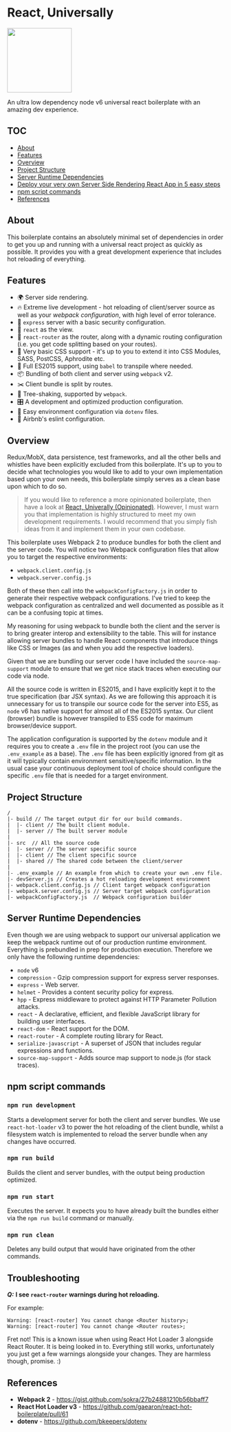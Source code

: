 # React, Universally

<img width='150' src='https://raw.githubusercontent.com/sebastian-software/assets/master/logos/react-universally.png' />

An ultra low dependency node v6 universal react boilerplate with an amazing dev experience.


## TOC

 - [About](https://github.com/sebastian-software/react-universally#about)
 - [Features](https://github.com/sebastian-software/react-universally#features)
 - [Overview](https://github.com/sebastian-software/react-universally#overview)
 - [Project Structure](https://github.com/sebastian-software/react-universally#project-structure)
 - [Server Runtime Dependencies](https://github.com/sebastian-software/react-universally#server-runtime-dependencies)
 - [Deploy your very own Server Side Rendering React App in 5 easy steps](https://github.com/sebastian-software/react-universally#deploy-your-very-own-server-side-rendering-react-app-in-5-easy-steps)
 - [npm script commands](https://github.com/sebastian-software/react-universally#npm-script-commands)
 - [References](https://github.com/sebastian-software/react-universally#references)


## About

This boilerplate contains an absolutely minimal set of dependencies in order to get you up and running with a universal react project as quickly as possible. It provides you with a great development experience that includes hot reloading of everything.

## Features

  - 🌍 Server side rendering.
  - 🔥 Extreme live development - hot reloading of client/server source as well as your _webpack configuration_, with high level of error tolerance.
  - 🔨 `express` server with a basic security configuration.
  - 🔨 `react` as the view.
  - 🔨 `react-router` as the router, along with a dynamic routing configuration (i.e. you get code splitting based on your routes).
  - 🔨 Very basic CSS support - it's up to you to extend it into CSS Modules, SASS, PostCSS, Aphrodite etc.
  - 🚀 Full ES2015 support, using `babel` to transpile where needed.
  - 📦 Bundling of both client and server using `webpack` v2.
  - ✂️ Client bundle is split by routes.
  - 🍃 Tree-shaking, supported by `webpack`.
  - 🎛 A development and optimized production configuration.
  - 🔧 Easy environment configuration via `dotenv` files.
  - 👼 Airbnb's eslint configuration.

## Overview

Redux/MobX, data persistence, test frameworks, and all the other bells and whistles have been explicitly excluded from this boilerplate.  It's up to you to decide what technologies you would like to add to your own implementation based upon your own needs, this boilerplate simply serves as a clean base upon which to do so.

> If you would like to reference a more opinionated boilerplate, then have a look at [React, Univerally (Opinionated)](https://github.com/sebastian-software/react-universally-opinionated). However, I must warn you that implementation is highly structured to meet my own development requirements.  I would recommend that you simply fish ideas from it and implement them in your own codebase.

This boilerplate uses Webpack 2 to produce bundles for both the client and the
server code.  You will notice two Webpack configuration files that allow you to target the respective environments:

   - `webpack.client.config.js`
   - `webpack.server.config.js`

Both of these then call into the `webpackConfigFactory.js` in order to generate their respective webpack configurations.  I've tried to keep the webpack configuration as centralized and well documented as possible as it can be a confusing topic at times.

My reasoning for using webpack to bundle both the client and the server is to bring greater interop and extensibility to the table.  This will for instance allowing server bundles to handle React components that introduce things like CSS or Images (as and when you add the respective loaders).

Given that we are bundling our server code I have included the `source-map-support` module to ensure that we get nice stack traces when executing our code via node.

All the source code is written in ES2015, and I have explicitly kept it to the true specification (bar JSX syntax).  As we are following this approach it is unnecessary for us to transpile our source code for the server into ES5, as `node` v6 has native support for almost all of the ES2015 syntax.  Our client (browser) bundle is however transpiled to ES5 code for maximum browser/device support.

The application configuration is supported by the `dotenv` module and it requires you to create a `.env` file in the project root (you can use the `.env_example` as a base).  The `.env` file has been explicitly ignored from git as it will typically contain environment sensitive/specific information.  In the usual case your continuous deployment tool of choice should configure the specific `.env` file that is needed for a target environment.

## Project Structure

```
/
|- build // The target output dir for our build commands.
|  |- client // The built client module.
|  |- server // The built server module
|
|- src  // All the source code
|  |- server // The server specific source
|  |- client // The client specific source
|  |- shared // The shared code between the client/server
|
|- .env_example // An example from which to create your own .env file.
|- devServer.js // Creates a hot reloading development environment
|- webpack.client.config.js // Client target webpack configuration
|- webpack.server.config.js // Server target webpack configuration
|- webpackConfigFactory.js  // Webpack configuration builder
```

## Server Runtime Dependencies

Even though we are using webpack to support our universal application we keep the webpack runtime out of our production runtime environment.  Everything is prebundled in prep for production execution.  Therefore we only have the following runtime dependencies:

  - `node` v6
  - `compression` - Gzip compression support for express server responses.
  - `express` - Web server.
  - `helmet` - Provides a content security policy for express.
  - `hpp` - Express middleware to protect against HTTP Parameter Pollution attacks.
  - `react` - A declarative, efficient, and flexible JavaScript library for building user interfaces.
  - `react-dom` - React support for the DOM.
  - `react-router` - A complete routing library for React.
  - `serialize-javascript` - A superset of JSON that includes regular expressions and functions.
  - `source-map-support` - Adds source map support to node.js (for stack traces).


## npm script commands

### `npm run development`

Starts a development server for both the client and server bundles.  We use `react-hot-loader` v3 to power the hot reloading of the client bundle, whilst a filesystem watch is implemented to reload the server bundle when any changes have occurred.

### `npm run build`

Builds the client and server bundles, with the output being production optimized.

### `npm run start`

Executes the server.  It expects you to have already built the bundles either via the `npm run build` command or manually.

### `npm run clean`

Deletes any build output that would have originated from the other commands.



## Troubleshooting

___Q:___ __I see `react-router` warnings during hot reloading.__

For example:

```
Warning: [react-router] You cannot change <Router history>;
Warning: [react-router] You cannot change <Router routes>;
```

Fret not! This is a known issue when using React Hot Loader 3 alongside React Router.  It is being looked in to.  Everything still works, unfortunately you just get a few warnings alongside your changes.  They are harmless though, promise. :)

## References

  - __Webpack 2__ - https://gist.github.com/sokra/27b24881210b56bbaff7
  - __React Hot Loader v3__ - https://github.com/gaearon/react-hot-boilerplate/pull/61
  - __dotenv__ - https://github.com/bkeepers/dotenv
